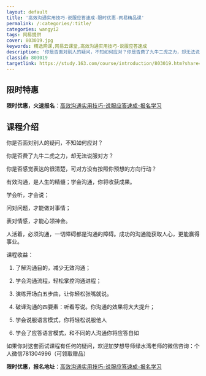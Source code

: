 ```yaml
---
layout: default
title: '高效沟通实用技巧-说服应答速成-限时优惠-网易精品课'
permalink: /:categories/:title/
categories: wangyi2
tags: 网易提供
cover: 803019.jpg
keywords: 精选网课,网易云课堂,高效沟通实用技巧-说服应答速成
description: '你是否面对别人的疑问，不知如何应对？你是否费了九牛二虎之力，却无法说服对方？你是否感觉表达的很清楚，可对方没有按照你预想'
classid: 803019
targetlink: https://study.163.com/course/introduction/803019.htm?share=1&shareId=1025206652&utm_campaign=share&utm_medium=iphoneShare&utm_source=&utm_u=1025206652
---
```


## 限时特惠

**限时优惠，火速报名**：[高效沟通实用技巧-说服应答速成-报名学习](https://study.163.com/course/introduction/803019.htm?share=1&shareId=1025206652&utm_campaign=share&utm_medium=iphoneShare&utm_source=&utm_u=1025206652)

## 课程介绍

你是否面对别人的疑问，不知如何应对？

你是否费了九牛二虎之力，却无法说服对方？

你是否感觉表达的很清楚，可对方没有按照你预想的方向行动？

有效沟通，是人生的精髓；学会沟通，你将收获成果。



学会听，才会说；

问对问题，才能做对事情；

表对情感，才能心领神会。



人活着，必须沟通，一切障碍都是沟通的障碍。成功的沟通能获取人心，更能赢得事业。



 

课程收益：

1.	了解沟通目的，减少无效沟通；

2.	学会沟通流程，轻松掌控沟通进程；

3.	演练开场白五步曲，让你轻松张嘴就说。

4.	破译沟通的四要素：听看写说。你沟通的效果将大大提升；

5.	学会说服语言模式，你将轻松说服他人

6.	学会了应答语言模式，和不同的人沟通你将应答自如



如果你对这套面试课程有任何的疑问，欢迎加梦想导师绿水湾老师的微信咨询：个人微信781304996（可领取赠品）

**限时优惠，报名地址**：[高效沟通实用技巧-说服应答速成-报名学习](https://study.163.com/course/introduction/803019.htm?share=1&shareId=1025206652&utm_campaign=share&utm_medium=iphoneShare&utm_source=&utm_u=1025206652)

